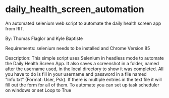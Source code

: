 # daily_health_screen_automation
An automated selenium web script to automate the daily health screen app from RIT.


By: Thomas Flaglor and Kyle Baptiste

Requirements: selenium needs to be installed and Chrome Version 85

Description: This simple script uses Selenium in headless mode to automate the Daily Health Screen App.
It also saves a screenshot in a folder, named after the username used, in the local directory to show it was completed.
All you have to do is fill in your username and password in a file named "Info.txt" (Format: User, Psk).
If there is multiple entries in the text file it will fill out the form for all of them.
To automate you can set up task scheduler on windows or set Loop to True
